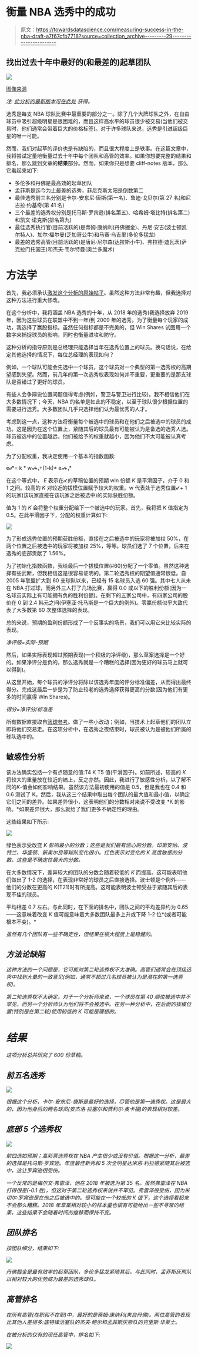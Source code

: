 # 衡量 NBA 选秀中的成功

> 原文：<https://towardsdatascience.com/measuring-success-in-the-nba-draft-a7f67cfb7718?source=collection_archive---------29----------------------->

## 找出过去十年中最好的(和最差的)起草团队

![](img/5c62f663b8fef516c268e77411ad22f5.png)

[图像来源](https://commons.wikimedia.org/wiki/File:Washington_Wizards_reserves.jpg)

*注:* [*此分析的最新版本可在此处*](/which-nba-teams-are-best-at-drafting-20070ccd1702) *获得。*

选秀是每支 NBA 球队比赛中最重要的部分之一。除了几个大牌球队之外，在自由球员中吸引超级明星是很困难的，而且这样高水平的球员很少被交易(当他们被交易时，他们通常会带着巨大的价格标签)。对于许多球队来说，选秀是引进超级巨星的唯一可能。

然而，我们对起草的评价也是有缺陷的，而且很大程度上是轶事。在这篇文章中，我将尝试定量地衡量过去十年中每个团队和高管的效率。如果你想要完整的结果和排名，那么跳到文章的**结果**部分。然而，如果你只是想要 cliff-notes 版本，那么它看起来如下:

*   多伦多和丹佛是最高效的起草团队
*   孟菲斯是迄今为止最差的选秀，菲尼克斯太阳是倒数第二
*   最佳选秀前三名分别是卡尔-安东尼·唐斯(第一名)、鲁迪·戈贝尔(第 27 名)和尼古拉·约基奇(第 41 名)
*   三个最差的选秀权分别是托马斯·罗宾逊(排名第五)、哈希姆·塔比特(排名第二)和凯文·诺克斯(排名第九)
*   最佳选秀执行官(目前活跃的)是蒂姆·康纳利(丹佛掘金)、丹尼·安吉(波士顿凯尔特人)、加尔·福尔曼(芝加哥公牛)和马赛·乌吉里(多伦多猛龙)
*   最差的选秀高管(目前活跃的)是唐尼·尼尔森(达拉斯小牛)、弗拉德·迪瓦茨(萨克拉门托国王)和杰夫·韦尔特曼(奥兰多魔术)

# 方法学

首先，我必须承认[激发这个分析的原始帖子](https://www.reddit.com/r/nba/comments/8v1awu/oc_a_new_statistic_evaluating_every_draft_pick/)。虽然这种方法非常有趣，但我选择对这种方法进行重大修改。

在这个分析中，我将涵盖 NBA 选秀的十年，从 2018 年的选秀(我选择放弃 2019 年，因为这些球员在联盟中不到一年)到 2009 年的选秀。为了衡量每个玩家的成功，我选择了赢股指标。虽然任何指标都是不完美的，但 Win Shares 试图用一个数字来捕捉球员的影响，同时也衡量进攻和防守。

这种分析的指导原则是总经理只能选择当年在选秀位置上的球员。换句话说，在给定其他选择的情况下，每位总经理的表现如何？

例如，一个球队可能会先选中一个球员，这个球员对一个典型的第一选秀权的高期望感到失望。然而，前几年的第一次选秀权表现如何并不重要，更重要的是那支球队是否错过了更好的球员。

有些人会争辩说位置问题值得考虑(例如，警卫与警卫进行比较)。我不相信他们在大多数情况下；今天，NBA 的名单是如此的不稳定，以至于球队很少根据位置的需要进行选秀。大多数团队几乎只选择他们认为最优秀的人才。

考虑到这一点，这种方法将衡量每个被选中的球员和在他们之后被选中的球员的成功。这是因为在这个位置上，紧随其后的球员最有可能被认为是备选的选秀人选。球员被选中的位置越远，他们被给予的权重就越小，因为他们不太可能被认真考虑。

为了分配权重，我决定使用一个基本的指数函数:

e𝒹*= k * w*𝒹*+₁+(1-k)* e*𝒹*+₁*

在这个等式中， *E* 表示在𝒹.的草稿位置的预期 win 份额 *K* 是平滑因子，介于 0 和 1 之间。较高的 *K* 对较近的拔模位置赋予较大的权重。w 代表处于选秀位置𝒹 + 1 的玩家(该玩家直接在该玩家之后被选中)的实际获胜份额。

值为 1 的 *K* 会将整个权重分配给下一个被选中的玩家。首先，我将把 *K* 值指定为 0.5。在此平滑因子下，分配的权重计算如下:

![](img/d36afeb7580b1e2966d73017782ee45e.png)

为了形成选秀位置的预期获胜份额，直接在之后被选中的玩家将被加权 50%，在两个位置之后被选中的玩家将被加权 25%，等等。球员们选了 7 个位置，后来在选秀的底部贡献了 1.56%。

为了初始化指数函数，我给最后一个拔模位置(#60)分配了一个零值。虽然这种选择有些武断，但我相信这是很容易证明的。第二轮选秀权的期望值通常很低。自 2005 年联盟扩大到 60 支球队以来，已经有 15 名球员入选 60 强。其中七人从未在 NBA 打过球，而另外三人打了几场比赛，赢得 0.0 或以下的胜利份额(因为一名球员实际上有可能拥有负的胜利份额)。在剩下的五家公司中，有四家公司的股价在 0 到 2.4 韩元之间(伊塞亚·托马斯是一个巨大的例外)。零赢份额似乎大致代表了大多数第 60 次整体选择的表现。

总的来说，预期的盈利份额形成了一个反事实的场景，我们可以用它来比较实际的表现。

*净评级=实际-预期*

然后，如果实际表现超过预期表现(一个积极的净评级)，那么草案选择是一个好的。如果净评分是负的，那么选秀就是一个糟糕的选择(因为更好的球员马上就可以得到)。

从这里开始，每个球员的净评分将除以该选秀年度的评分标准偏差，从而得出最终得分。完成这最后一步是为了防止较老的选秀选择获得更高的分数(因为他们有更多的时间赢得 Win Shares)。

*得分=净评分/标准差*

所有数据直接取自[篮球参考](https://www.basketball-reference.com/)。做了一些小改动；例如，当技术上起草他们的团队立即将他们交易走。在这项分析中，在选秀之夜结束时，球员被认为是被他们所属的球队选中的。

## 敏感性分析

该方法确实包括一个有点随意的值:T4 K T5 值(平滑因子)。如前所述，较高的 *K* 将较大的重量放在较近的镐上，反之亦然。因此，我进行了敏感性分析，以了解不同的*K*-值会如何影响结果。虽然该方法最初使用的值是 0.5，但是我也在 0.4 和 0.6 测试了 K。然后，我从这三个结果中取出每个团队的最大值和最小值，以确定它们之间的差异。如果差异很小，这表明他们的分数相对来说不受改变 *K 的影响。*如果差异很大，那么就给了我们更多不确定性的理由。

这些结果如下所示:

![](img/3f79849e2390f347d07f018e194e5cbf.png)

绿色表示受改变 *K 影响最小的分数；这些是我们最有信心的分数。印第安纳、波特兰、华盛顿、新奥尔良等球队变化很小。红色表示对变化的 *K* 高度敏感的分数。这些是不确定性最大的分数。*

在大多数情况下，差异较大的团队的分数会随着较低的 *K* 而提高。这可能表明他们做出了 1-2 的选择，在表现非常好的球员之后直接选择。波士顿是个例外——他们的分数在更高的 K(T21)时有所提高。这可能表明波士顿受益于紧随其后的表现不佳的球员。

平均相差 0.7 左右。与此同时，在下面的排名中，团队之间的平均差异约为 0.65——这意味着改变 *K* 值可能意味着大多数团队最多上升或下降 1-2 位*(或者可能根本不变)。*

*虽然有几个团队有一些不确定性，但结果在很大程度上是稳健的。*

## *方法论缺陷*

*这种方法的一个问题是，它可能对第二轮选秀权不太准确。高管们通常会在顶级选秀中找到大量的一致意见(例如，通常不超过几名球员被认为是潜在的第一选秀权)。*

*第二轮选秀权不太确定。对于一个分析师来说，一个球员在第 40 顺位被选中并不罕见，而另一个分析师认为他们将不会被选中。在另一种分析中，在后面的拔模位置(特别是在第二轮)使用较低的 *K* 可能是理想的。*

# *结果*

*这项分析总共研究了 600 份草稿。*

## *前五名选秀*

*![](img/da32f157e0cda2930102c09f323fa310.png)*

*根据这个分析，卡尔-安东尼-唐斯是最好的选择，尽管他是第一选秀权。这是最大的，因为他身后的两名球员(安杰洛·拉塞尔和贾利尔·奥卡福)的表现相对较差。*

## *底部 5 个选秀权*

*![](img/f2b084240b04172f50643acac70c9015.png)*

*前四选如预期；高彩票选秀权在 NBA 产生很少或没有价值。根据这一分析，最差的选择是托马斯·罗宾逊。年度最佳新秀和 5 次全明星达米恩·利拉德紧随其后被选中，这让罗宾逊很受伤。*

*一个反常的是梅尔文·弗雷泽，他在 2018 年被选为第 35 名。虽然弗雷泽在 NBA 打得很差(-0.1 胜)，但这对于第二轮选秀权来说并不罕见。弗雷泽很受伤，因为米切尔·罗宾逊是在他之后被选中的。很可能在一个较低的 *K* 值下，这个选择看起来不会那么糟糕。2018 年草案相对较小的样本量也很有可能给出一些不寻常的结果，这些结果不会随着时间的推移而保持不变。*

## *团队排名*

*按团队细分，结果如下:*

*![](img/31163d3d28c55ea806bf162960b562fd.png)*

*丹佛掘金是最有效率的起草团队，多伦多猛龙紧随其后。与此同时，孟菲斯灰熊队以相对较大的优势成为最差的选秀球队。*

## *高管排名*

*在所有高管(在职和不在职)中，最好的是蒂姆·康纳利(来自丹佛)。两位高管的表现比其他人差得多:底特律活塞队的杰夫·鲍尔和孟菲斯灰熊队的克里斯·华莱士。*

*在被分析的仅有的现任高管中，排名如下:*

*![](img/aa94149d2145f80c4573b7a6633f0c30.png)*